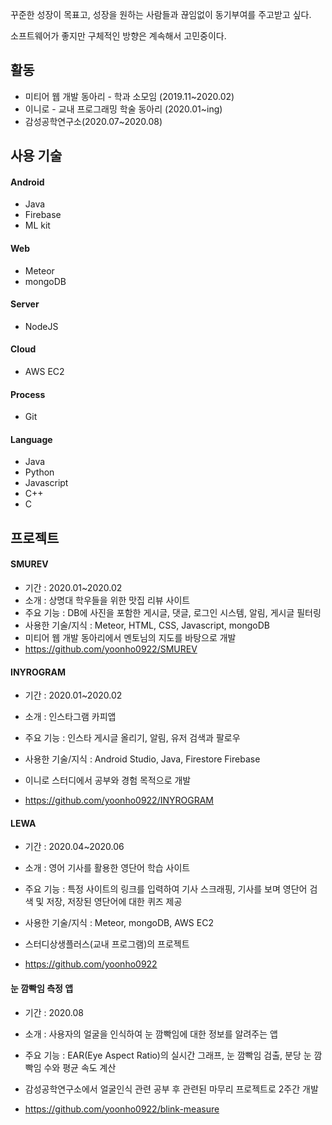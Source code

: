 꾸준한 성장이 목표고, 성장을 원하는 사람들과 끊임없이 동기부여를 주고받고 싶다.

소프트웨어가 좋지만 구체적인 방향은 계속해서 고민중이다.

## 활동

* 미티어 웹 개발 동아리 - 학과 소모임 (2019.11~2020.02)
* 이니로 - 교내 프로그래밍 학술 동아리 (2020.01~ing)
* 감성공학연구소(2020.07~2020.08)

## 사용 기술

#### Android

* Java
* Firebase
* ML kit

#### Web

* Meteor
* mongoDB

#### Server

* NodeJS

#### Cloud

* AWS EC2

#### Process

* Git

#### Language

* Java
* Python
* Javascript
* C++
* C

## 프로젝트

#### SMUREV

* 기간 : 2020.01~2020.02
* 소개 : 상명대 학우들을 위한 맛집 리뷰 사이트
* 주요 기능 : DB에 사진을 포함한 게시글, 댓글, 로그인 시스템, 알림, 게시글 필터링
* 사용한 기술/지식 : Meteor, HTML, CSS, Javascript, mongoDB
* 미티어 웹 개발 동아리에서 멘토님의 지도를 바탕으로 개발
* https://github.com/yoonho0922/SMUREV

#### INYROGRAM

* 기간 : 2020.01~2020.02

* 소개 : 인스타그램 카피앱
* 주요 기능 : 인스타 게시글 올리기, 알림, 유저 검색과 팔로우
* 사용한 기술/지식 : Android Studio, Java, Firestore Firebase
* 이니로 스터디에서 공부와 경험 목적으로 개발
* https://github.com/yoonho0922/INYROGRAM

#### LEWA

* 기간 :  2020.04~2020.06
* 소개 : 영어 기사를 활용한 영단어 학습 사이트
* 주요 기능 : 특정 사이트의 링크를 입력하여 기사 스크래핑, 기사를 보며 영단어 검색 및 저장, 저장된 영단어에 대한 퀴즈 제공
* 사용한 기술/지식 : Meteor, mongoDB, AWS EC2
* 스터디상생플러스(교내 프로그램)의 프로젝트

* https://github.com/yoonho0922

#### 눈 깜빡임 측정 앱

* 기간 : 2020.08
* 소개 : 사용자의 얼굴을 인식하여 눈 깜빡임에 대한 정보를 알려주는 앱

* 주요 기능 : EAR(Eye Aspect Ratio)의 실시간 그래프, 눈 깜빡임 검출, 분당 눈 깜빡임 수와 평균 속도 계산
* 감성공학연구소에서 얼굴인식 관련 공부 후 관련된 마무리 프로젝트로 2주간 개발
* https://github.com/yoonho0922/blink-measure
